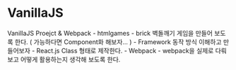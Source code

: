 # VanillaJS

VanillaJS Proejct & Webpack
    - htmlgames
        - brick 벽돌깨기 게임을 만들어 보도록 한다. ( 가능하다면 Component화 해보자... )
    - Framework 동작 방식 이해하고 만들어보자
        - React.js Class 형태로 제작한다.
    - Webpack
        - webpack을 실제로 다뤄보고 어떻게 활용하는지 생각해 보도록 한다.
